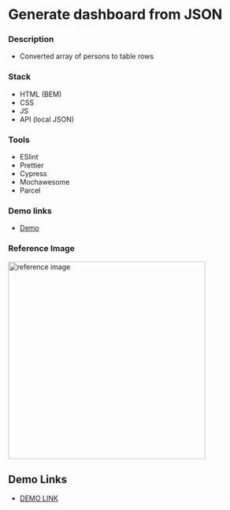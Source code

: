 # Generate dashboard from JSON

### Description

- Converted array of persons to table rows

### Stack

- HTML (BEM)
- CSS
- JS
- API (local JSON)

### Tools

- ESlint
- Prettier
- Cypress
- Mochawesome
- Parcel

### Demo links

- [Demo](https://AndriiZakharenko.github.io/generate_table/)

### Reference Image

<img src="./src/images/preview.png" alt="reference image" width="400px" />


## Demo Links

- [DEMO LINK](https://AndriiZakharenko.github.io/js_task_generate_table_DOM/)
